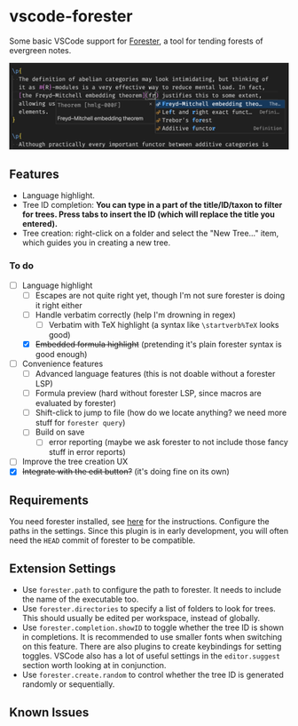 # vscode-forester

Some basic VSCode support for [Forester](https://www.jonmsterling.com/jms-005P.xml), a tool for tending forests of evergreen notes.

![A demonstration of the plugin's completion ability.](demo/image.png)

## Features

- Language highlight.
- Tree ID completion: **You can type in a part of the title/ID/taxon to filter for trees. Press tabs to insert the ID (which will replace the title you entered).**
- Tree creation: right-click on a folder and select the "New Tree..." item, which guides you in creating a new tree.

### To do

- [ ] Language highlight
  - [ ] Escapes are not quite right yet, though I'm not sure forester is doing it right either
  - [ ] Handle verbatim correctly (help I'm drowning in regex)
    - [ ] Verbatim with TeX highlight (a syntax like `\startverb%TeX` looks good)
  - [X] ~~Embedded formula highlight~~ (pretending it's plain forester syntax is good enough)
- [ ] Convenience features
  - [ ] Advanced language features (this is not doable without a forester LSP)
  - [ ] Formula preview (hard without forester LSP, since macros are evaluated by forester)
  - [ ] Shift-click to jump to file (how do we locate anything? we need more stuff for `forester query`)
  - [ ] Build on save
    - [ ] error reporting (maybe we ask forester to not include those fancy stuff in error reports)
- [ ] Improve the tree creation UX
- [X] ~~Integrate with the edit button?~~ (it's doing fine on its own)

## Requirements

You need forester installed, see [here](https://www.jonmsterling.com/jms-005P.xml) for the instructions. Configure the paths in the settings. Since this plugin is in early development, you will often need the `HEAD` commit of forester to be compatible.

## Extension Settings

- Use `forester.path` to configure the path to forester. It needs to include the name of the executable too.
- Use `forester.directories` to specify a list of folders to look for trees. This should usually be edited per workspace, instead of globally.
- Use `forester.completion.showID` to toggle whether the tree ID is shown in completions. It is recommended to use smaller fonts when switching on this feature. There are also plugins to create keybindings for setting toggles. VSCode also has a lot of useful settings in the `editor.suggest` section worth looking at in conjunction.
- Use `forester.create.random` to control whether the tree ID is generated randomly or sequentially.

## Known Issues
